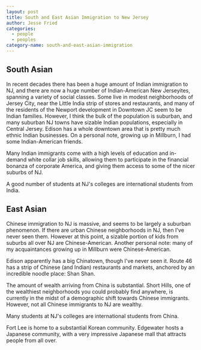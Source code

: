 ```yaml
---
layout: post
title: South and East Asian Immigration to New Jersey
author: Jesse Fried
categories:
  - people
  - peoples
category-name: south-and-east-asian-immigration
---
```


## South Asian

In recent decades there has been a huge amount of Indian immigration to NJ, and there are now a huge number of Indian-American New Jerseyites, spanning a variety of social classes. Some live in modest neighborhoods of Jersey City, near the Little India strip of stores and restaurants, and many of the residents of the Newport development in Downtown JC seem to be Indian families. However, I think the bulk of the population is suburban, and many suburban NJ towns have sizable Indian populations, especially in Central Jersey. Edison has a whole downtown area that is pretty much ethnic Indian businesses. On a personal note, growing up in Millburn, I had some Indian-American friends.

Many Indian immigrants come with a high levels of education and in-demand white collar job skills, allowing them to participate in the financial bonanza of corporate America, and giving them access to some of the nicer suburbs of NJ. 

A good number of students at NJ's colleges are international students from India. 

## East Asian

Chinese immigration to NJ is massive, and seems to be largely a suburban phenomenon. If there are urban Chinese neighborhoods in NJ, then I've never seen them. However at this point, a sizable portion of kids from suburbs all over NJ are Chinese-American. Another personal note: many of my acquaintances growing up in Millburn were Chinese-American.

Edison apparently has a big Chinatown, though I've never seen it. Route 46 has a strip of Chinese (and Indian) restaurants and markets, anchored by an incredible noodle place: Shan Shan.

The amount of wealth arriving from China is substantial. Short Hills, one of the wealthiest neighborhoods you could probably find anywhere, is currently in the midst of a demographic shift towards Chinese immigrants. However, not all Chinese immigrants to NJ are wealthy. 

Many students at NJ's colleges are international students from China. 

Fort Lee is home to a substantial Korean community. Edgewater hosts a Japanese community, with a very impressive Japanese mall that attracts people from all over.